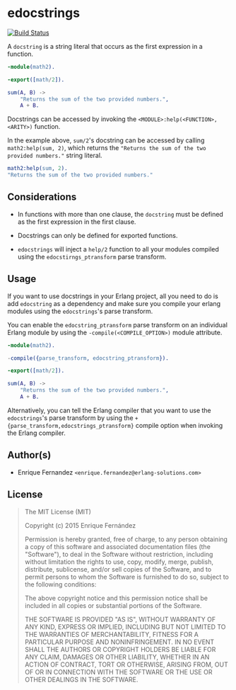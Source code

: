 edocstrings
===========
[![Build Status](https://travis-ci.org/efcasado/edocstrings.svg?branch=master)](https://travis-ci.org/efcasado/edocstrings)

A `docstring` is a string literal that occurs as the first expression
in a function.

```erl
-module(math2).

-export([math/2]).

sum(A, B) ->
    "Returns the sum of the two provided numbers.",
    A + B.
```

Docstrings can be accessed by invoking the `<MODULE>:help(<FUNCTION>,
<ARITY>)` function.

In the example above, `sum/2`'s docstring can be accessed by calling
`math2:help(sum, 2)`, which returns the `"Returns the sum of the two
provided numbers."` string literal.

```erl
math2:help(sum, 2).
"Returns the sum of the two provided numbers."
```

## Considerations

- In functions with more than one clause, the `docstring` must be
  defined as the first expression in the first clause.

- Docstrings can only be defined for exported functions.

- `edocstrings` will inject a `help/2` function to all your modules
  compiled using the `edocstirngs_ptransform` parse transform.


## Usage

If you want to use docstrings in your Erlang project, all you need to
do is add `edocstring` as a dependency and make sure you compile your
erlang modules using the `edocstrings`'s parse transform.

You can enable the `edocstring_ptransform` parse transform on an
individual Erlang module by using the `-compile(<COMPILE_OPTION>)`
module attribute.

```erl
-module(math2).

-compile({parse_transform, edocstring_ptransform}).

-export([math/2]).

sum(A, B) ->
    "Returns the sum of the two provided numbers.",
    A + B.
```

Alternatively, you can tell the Erlang compiler that you want to use
the `edocstrings`'s parse transform by using the
`+{parse_transform,edocstrings_ptransform}` compile option when
invoking the Erlang compiler.


## Author(s)

- Enrique Fernandez `<enrique.fernandez@erlang-solutions.com>`


## License

> The MIT License (MIT)
>
> Copyright (c) 2015 Enrique Fernández
>
> Permission is hereby granted, free of charge, to any person obtaining
> a copy of this software and associated documentation files (the
> "Software"), to deal in the Software without restriction, including
> without limitation the rights to use, copy, modify, merge, publish,
> distribute, sublicense, and/or sell copies of the Software, and to
> permit persons to whom the Software is furnished to do so, subject to
> the following conditions:
>
> The above copyright notice and this permission notice shall be
> included in all copies or substantial portions of the Software.
>
> THE SOFTWARE IS PROVIDED "AS IS", WITHOUT WARRANTY OF ANY KIND,
> EXPRESS OR IMPLIED, INCLUDING BUT NOT LIMITED TO THE WARRANTIES OF
> MERCHANTABILITY, FITNESS FOR A PARTICULAR PURPOSE AND
> NONINFRINGEMENT. IN NO EVENT SHALL THE AUTHORS OR COPYRIGHT HOLDERS BE
> LIABLE FOR ANY CLAIM, DAMAGES OR OTHER LIABILITY, WHETHER IN AN ACTION
> OF CONTRACT, TORT OR OTHERWISE, ARISING FROM, OUT OF OR IN CONNECTION
> WITH THE SOFTWARE OR THE USE OR OTHER DEALINGS IN THE SOFTWARE.
